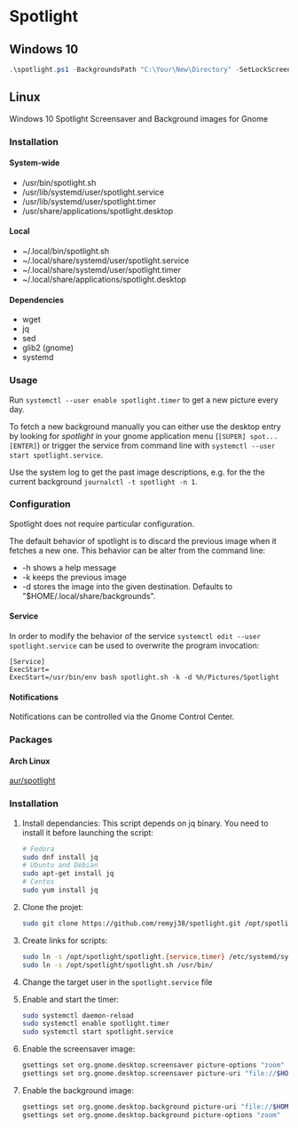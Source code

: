 # Spotlight

## Windows 10

```powershell
.\spotlight.ps1 -BackgroundsPath "C:\Your\New\Directory" -SetLockScreen -SetDesktop
```

## Linux
Windows 10 Spotlight Screensaver and Background images for Gnome

### Installation
#### System-wide
* /usr/bin/spotlight.sh
* /usr/lib/systemd/user/spotlight.service
* /usr/lib/systemd/user/spotlight.timer
* /usr/share/applications/spotlight.desktop
#### Local
* ~/.local/bin/spotlight.sh
* ~/.local/share/systemd/user/spotlight.service
* ~/.local/share/systemd/user/spotlight.timer
* ~/.local/share/applications/spotlight.desktop
#### Dependencies
* wget
* jq
* sed
* glib2 (gnome)
* systemd

### Usage
Run `systemctl --user enable spotlight.timer` to get a new picture every day.

To fetch a new background manually you can either use the desktop entry by looking for _spotlight_ in your gnome application menu (`[SUPER] spot... [ENTER]`) or trigger the service from command line with `systemctl --user start spotlight.service`.

Use the system log to get the past image descriptions, e.g. for the the current background `journalctl -t spotlight -n 1`.

### Configuration

Spotlight does not require particular configuration.

The default behavior of spotlight is to discard the previous image when it fetches a new one. This behavior can be alter from the command line:

 * -h shows a help message
 * -k keeps the previous image
 * -d stores the image into the given destination. Defaults to "$HOME/.local/share/backgrounds".

#### Service

In order to modify the behavior of the service `systemctl edit --user spotlight.service` can be used to overwrite the program invocation:

```
[Service]
ExecStart=
ExecStart=/usr/bin/env bash spotlight.sh -k -d %h/Pictures/Spotlight
```

#### Notifications

Notifications can be controlled via the Gnome Control Center.

### Packages
#### Arch Linux
[aur/spotlight](https://aur.archlinux.org/packages/spotlight/)

### Installation

1. Install dependancies: 
This script depends on jq binary. You need to install it before launching the script:
    ```bash
    # Fedora
    sudo dnf install jq
    # Ubuntu and Debian
    sudo apt-get install jq
    # Centos
    sudo yum install jq
    ```

2. Clone the projet:
    ```bash
    sudo git clone https://github.com/remyj38/spotlight.git /opt/spotlight
    ```
3. Create links for scripts:
    ```bash
    sudo ln -s /opt/spotlight/spotlight.{service,timer} /etc/systemd/system/
    sudo ln -s /opt/spotlight/spotlight.sh /usr/bin/
    ```
4. Change the target user in the `spotlight.service` file
5. Enable and start the timer:
    ```bash
    sudo systemctl daemon-reload
    sudo systemctl enable spotlight.timer
    sudo systemctl start spotlight.service
    ```
6. Enable the screensaver image:
    ```bash
    gsettings set org.gnome.desktop.screensaver picture-options "zoom"
    gsettings set org.gnome.desktop.screensaver picture-uri "file://$HOME/.spotlight/.screensaver.jpg"
    ```
7. Enable the background image:
    ```bash
    gsettings set org.gnome.desktop.background picture-uri "file://$HOME/.spotlight/.background.jpg"
    gsettings set org.gnome.desktop.background picture-options "zoom"
    ```
